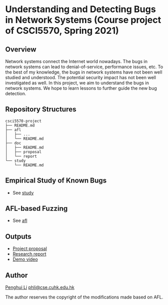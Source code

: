# Understanding and Detecting Bugs in Network Systems (Course project of CSCI5570, Spring 2021)
## Overview
Network systems connect the Internet world nowadays. The bugs in network systems can lead to denial-of-service, performance issues, etc. To the best of my knowledge, the bugs in network systems have not been well studied and understood. The potential security impact has not been well investigated as well. In this project, we aim to understand the bugs in network systems. We hope to learn lessons to further guide the new bug detection.

## Repository Structures
```
csci5570-project
├── README.md
├── afl
│   ├── ...
│   └── README.md
├── doc
│   ├── README.md
│   ├── proposal
│   └── report
└── study
    └── README.md
```

## Empirical Study of Known Bugs
- See [study](study/README.md)

## AFL-based Fuzzing
- See [afl](afl/README.md)

## Outputs
- [Project proposal](doc/proposal/p.pdf)
- [Research report](doc/report/p.pdf)
- [Demo video]()

## Author
[Penghui Li](https://peng-hui.github.io) <phli@cse.cuhk.edu.hk>

The author reserves the copyright of the modifications made based on AFL.
